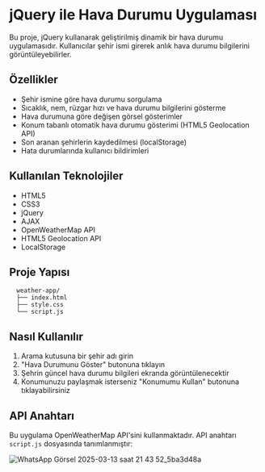 # jQuery ile Hava Durumu Uygulaması

Bu proje, jQuery kullanarak geliştirilmiş dinamik bir hava durumu uygulamasıdır. Kullanıcılar şehir ismi girerek anlık hava durumu bilgilerini görüntüleyebilirler.

## Özellikler

- Şehir ismine göre hava durumu sorgulama
- Sıcaklık, nem, rüzgar hızı ve hava durumu bilgilerini gösterme
- Hava durumuna göre değişen görsel gösterimler
- Konum tabanlı otomatik hava durumu gösterimi (HTML5 Geolocation API)
- Son aranan şehirlerin kaydedilmesi (localStorage)
- Hata durumlarında kullanıcı bildirimleri

## Kullanılan Teknolojiler

- HTML5
- CSS3
- jQuery
- AJAX
- OpenWeatherMap API
- HTML5 Geolocation API
- LocalStorage

## Proje Yapısı

      weather-app/
      ├── index.html
      ├── style.css
      └── script.js

## Nasıl Kullanılır

1. Arama kutusuna bir şehir adı girin
2. "Hava Durumunu Göster" butonuna tıklayın
3. Şehrin güncel hava durumu bilgileri ekranda görüntülenecektir
4. Konumunuzu paylaşmak isterseniz "Konumumu Kullan" butonuna tıklayabilirsiniz

## API Anahtarı

Bu uygulama OpenWeatherMap API'sini kullanmaktadır. API anahtarı `script.js` dosyasında tanımlanmıştır:

![WhatsApp Görsel 2025-03-13 saat 21 43 52_5ba3d48a](https://github.com/user-attachments/assets/b167a5e4-764f-4756-9c6b-1ce38b89f311)


